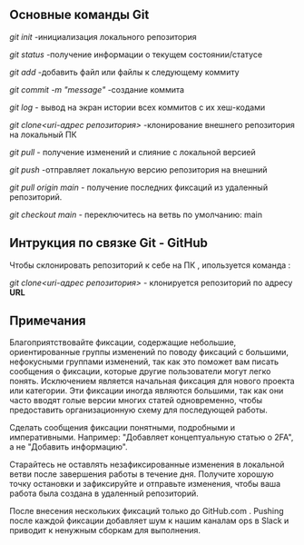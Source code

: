 ## Основные команды Git 

*git init* -инициализация локального репозитория

*git status* -получение информации о текущем состоянии/статусе

*git add* -добавить файл или файлы к следующему коммиту

*git commit -m "message"* -создание коммита

*git log* - вывод на экран истории всех коммитов с их хеш-кодами

*git clone<uri-адрес репозитория>* -клонирование внешнего репозитория на локальный ПК

*git pull* - получение изменений и слияние с локальной версией

*git push* -отправляет локальную версию репозитория на внешний 

*git pull origin main* - получение последних фиксаций из удаленный репозиторий.

*git checkout main* - переключитесь на ветвь по умолчанию: main

## Интрукция по связке Git - GitHub

Чтобы склонировать репозиторий к себе на ПК , ипользуется команда :

*git clone<uri-адрес репозитория>* - клонируется репозиторий по адресу **URL**

## Примечания

Благоприятствовайте фиксации, содержащие небольшие, ориентированные группы изменений по поводу фиксаций с большими, нефокусными группами изменений, так как это поможет вам писать сообщения о фиксации, которые другие пользователи могут легко понять. Исключением является начальная фиксация для нового проекта или категории. Эти фиксации иногда являются большими, так как они часто вводят голые версии многих статей одновременно, чтобы предоставить организационную схему для последующей работы.

Сделать сообщения фиксации понятными, подробными и императивными. Например: "Добавляет концептуальную статью о 2FA", а не "Добавить информацию".

Старайтесь не оставлять незафиксированные изменения в локальной ветви после завершения работы в течение дня. Получите хорошую точку остановки и зафиксируйте и отправьте изменения, чтобы ваша работа была создана в удаленный репозиторий.

После внесения нескольких фиксаций только до GitHub.com . Pushing после каждой фиксации добавляет шум к нашим каналам ops в Slack и приводит к ненужным сборкам для выполнения.